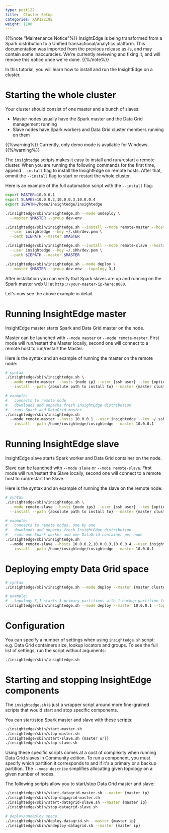 ```yaml
---
type: post122
title:  Cluster Setup
categories: XAP122I9E
weight: 1100
---
```


{{%note "Maintenance Notice"%}}
InsightEdge is being transformed from a Spark distribution to a Unified transactional/analytics platform. This documentation was imported from the previous release as-is, and may contain some inaccuracies. We're currently reviewing and fixing it, and will remove this notice once we're done.
{{%/note%}}

In this tutorial, you will learn how to install and run the InsightEdge on a cluster.


# Starting the whole cluster

Your cluster should consist of one master and a bunch of slaves:

* Master nodes usually have the Spark master and the Data Grid management running
* Slave nodes have Spark workers and Data Grid cluster members running on them

{{%warning%}}
Currently, only demo mode is available for Windows.
{{%/warning%}}

The `insightedge` scripts makes it easy to install and run/restart a remote cluster.
When you are running the following commands for the first time, append `--install` flag to install the InsightEdge on remote hosts.
After that, ommit the `--install` flag to start or restart the whole cluster.

Here is an example of the full automation script with the `--install` flag:


```bash
export MASTER=10.0.0.1
export SLAVES=10.0.0.2,10.0.0.3,10.0.0.4
export IEPATH=/home/insightedge/insightedge

./insightedge/sbin/insightedge.sh --mode undeploy \
  --master $MASTER --group dev-env

./insightedge/sbin/insightedge.sh --install --mode remote-master --hosts $MASTER \
  --user insightedge --key ~/.shh/dev.pem \
  --path $IEPATH --master $MASTER

./insightedge/sbin/insightedge.sh --install --mode remote-slave --hosts $SLAVES \
  --user insightedge --key ~/.shh/dev.pem \
  --path $IEPATH --master $MASTER

./insightedge/sbin/insightedge.sh --mode deploy \
  --master $MASTER --group dev-env --topology 3,1
```


After installation you can verify that Spark slaves are up and running on the Spark master web UI at `http://your-master-ip-here:8080`.

Let's now see the above example in detail.


# Running InsightEdge master

InsightEdge master starts Spark and Data Grid master on the node.

Master can be launched with `--mode master` or `--mode remote-master`. First mode will run/restart the Master locally, second one will connect to a remote host to run/restart the Master.

Here is the syntax and an example of running the master on the remote node:

```bash
# syntax
./insightedge/sbin/insightedge.sh \
  --mode remote-master --hosts {node ip} --user {ssh user} --key {optional ssh access key} \
  --install --path {absolute path to install to} --master {master cluster ip}

# example:
#   connects to remote node
#   downloads and unpacks fresh InsightEdge distribution
#   runs Spark and DataGrid master
./insightedge/sbin/insightedge.sh
  --mode remote-master --hosts 10.0.0.1 --user insightedge --key ~/.ssh/dev.pem \
  --install --path /home/insightedge/insightedge --master 10.0.0.1
```


# Running InsightEdge slave

InsightEdge slave starts Spark worker and Data Grid container on the node.

Slave can be launched with `--mode slave` or `--mode remote-slave`. First mode will run/restart the Slave locally, second one will connect to a remote host to run/restart the Slave.

Here is the syntax and an example of running the slave on the remote node:


```bash
# syntax
./insightedge/sbin/insightedge.sh \
  --mode remote-slave --hosts {node ips} --user {ssh user} --key {optional ssh access key} \
  --install --path {absolute path to install to} --master {master cluster ip}

# example:
#   connects to remote nodes, one by one
#   downloads and unpacks fresh InsightEdge distribution
#   runs one Spark worker and one DataGrid container per node
./insightedge/sbin/insightedge.sh
  --mode remote-slave --hosts 10.0.0.2,10.0.0.3,10.0.0.4 --user insightedge --key ~/.ssh/dev.pem \
  --install --path /home/insightedge/insightedge --master 10.0.0.1
```



# Deploying empty Data Grid space



```bash
# syntax
./insightedge/sbin/insightedge.sh --mode deploy --master {master cluster ip}

# example:
#   topology 3,1 starts 3 primary partitions with 1 backup partition for each primary
./insightedge/sbin/insightedge.sh --mode deploy --master 10.0.0.1 --topology 3,1
```




# Configuration

You can specify a number of settings when using `insightedge.sh` script: e.g. Data Grid containers size, lookup locators and groups. To see the full list of settings, run the script without arguments:

```bash
./insightedge/sbin/insightedge.sh
```


# Starting and stopping InsightEdge components

The `insightedge.sh` is just a wrapper script around more fine-grained scripts that would start and stop specific components.

You can start/stop Spark master and slave with these scripts:

```bash
./insightedge/sbin/start-master.sh
./insightedge/sbin/stop-master.sh
./insightedge/sbin/start-slave.sh {master url}
./insightedge/sbin/stop-slave.sh
```

Using these specific scripts comes at a cost of complexity when running Data Grid slaves in Community edition.
To run a component, you must specify which partition it corresponds to and if it's a primary or a backup partition.
The `--mode describe` simplifies allocating given topology on a given number of nodes.

The following scripts allow you to start/stop Data Grid master and slave:


```bash
./insightedge/sbin/start-datagrid-master.sh --master {master ip}
./insightedge/sbin/stop-dagagrid-master.sh
./insightedge/sbin/start-datagrid-slave.sh --master {master ip}
./insightedge/sbin/stop-datagrid-slave.sh

# deploy/undeploy space
./insightedge/sbin/deploy-datagrid.sh --master {master ip}
./insightedge/sbin/undeploy-datagrid.sh --master {master ip}
```

